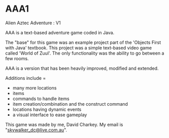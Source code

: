 # AAA1
Alien Aztec Adventure : V1

AAA is a text-based adventure game coded in Java.

The "base" for this game was an example project part of the 'Objects First with Java' textbook. 
This project was a simple text-based video game called 'World of Zuul'.
The only functionality was the ability to go between a few rooms. 

AAA is a version that has been heavily improved, modified and extended.

Additions include = 
- many more locations 
- items
- commands to handle items
- item creation/combination and the construct command 
- locations having dynamic events 
- a visual interface to ease gameplay 

This game was made by me, David Charkey.
My email is "skywalker_dc@live.com.au".
